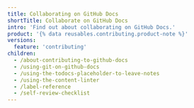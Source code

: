 ```yaml
---
title: Collaborating on GitHub Docs
shortTitle: Collaborate on GitHub Docs
intro: 'Find out about collaborating on GitHub Docs.'
product: '{% data reusables.contributing.product-note %}'
versions:
  feature: 'contributing'
children:
  - /about-contributing-to-github-docs
  - /using-git-on-github-docs
  - /using-the-todocs-placeholder-to-leave-notes
  - /using-the-content-linter
  - /label-reference
  - /self-review-checklist
---
```

